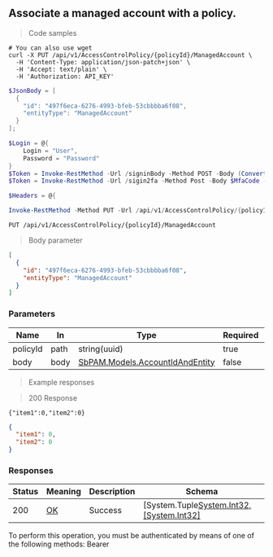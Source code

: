 
## Associate a managed account with a policy.

<a id="opIdAddMultipleManagedAccountsToPolicy"></a>

> Code samples

```shell
# You can also use wget
curl -X PUT /api/v1/AccessControlPolicy/{policyId}/ManagedAccount \
  -H 'Content-Type: application/json-patch+json' \
  -H 'Accept: text/plain' \
  -H 'Authorization: API_KEY'

```

```powershell
$JsonBody = [
  {
    "id": "497f6eca-6276-4993-bfeb-53cbbbba6f08",
    "entityType": "ManagedAccount"
  }
];

$Login = @{
    Login = "User",
    Password = "Password"
}
$Token = Invoke-RestMethod -Url /signinBody -Method POST -Body (ConvertTo-Json $Login)
$Token = Invoke-RestMethod -Url /sigin2fa -Method Post -Body $MfaCode -Headers @{Authorization: "Bearer $Token"}

$Headers = @{

Invoke-RestMethod -Method PUT -Url /api/v1/AccessControlPolicy/{policyId}/ManagedAccount -ContentType application/json-patch+json -Body $JsonBody
```

`PUT /api/v1/AccessControlPolicy/{policyId}/ManagedAccount`

> Body parameter

```json
[
  {
    "id": "497f6eca-6276-4993-bfeb-53cbbbba6f08",
    "entityType": "ManagedAccount"
  }
]
```

<h3 id="associate-a-managed-account-with-a-policy.-parameters">Parameters</h3>

|Name|In|Type|Required|Description|
|---|---|---|---|---|
|policyId|path|string(uuid)|true|none|
|body|body|[SbPAM.Models.AccountIdAndEntity](#schemasbpam.models.accountidandentity)|false|none|

> Example responses

> 200 Response

```
{"item1":0,"item2":0}
```

```json
{
  "item1": 0,
  "item2": 0
}
```

<h3 id="associate-a-managed-account-with-a-policy.-responses">Responses</h3>

|Status|Meaning|Description|Schema|
|---|---|---|---|
|200|[OK](https://tools.ietf.org/html/rfc7231#section-6.3.1)|Success|[System.Tuple[System.Int32,[System.Int32]](#schemasystem.tuple[system.int32,[system.int32])|

<aside class="warning">
To perform this operation, you must be authenticated by means of one of the following methods:
Bearer
</aside>


